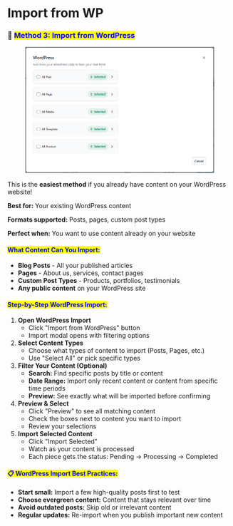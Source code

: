 # Import from WP

### 📝 <mark style="color:blue;">Method 3: Import from WordPress</mark>



<figure><img src="../../.gitbook/assets/image (38).png" alt=""><figcaption></figcaption></figure>

This is the **easiest method** if you already have content on your WordPress website!

**Best for:** Your existing WordPress content


**Formats supported:** Posts, pages, custom post types

**Perfect when:** You want to use content already on your website

#### <mark style="color:blue;">**What Content Can You Import:**</mark>

* **Blog Posts** - All your published articles
* **Pages** - About us, services, contact pages
* **Custom Post Types** - Products, portfolios, testimonials
* **Any public content** on your WordPress site

#### <mark style="color:blue;">**Step-by-Step WordPress Import:**</mark>

1. **Open WordPress Import**
   * Click "Import from WordPress" button
   * Import modal opens with filtering options
2. **Select Content Types**
   * Choose what types of content to import (Posts, Pages, etc.)
   * Use "Select All" or pick specific types
3. **Filter Your Content (Optional)**
   * **Search:** Find specific posts by title or content
   * **Date Range:** Import only recent content or content from specific time periods
   * **Preview:** See exactly what will be imported before confirming
4. **Preview & Select**
   * Click "Preview" to see all matching content
   * Check the boxes next to content you want to import
   * Review your selections
5. **Import Selected Content**
   * Click "Import Selected"
   * Watch as your content is processed
   * Each piece gets the status: Pending → Processing → Completed

#### <mark style="color:blue;">**📋 WordPress Import Best Practices:**</mark>

* **Start small:** Import a few high-quality posts first to test
* **Choose evergreen content:** Content that stays relevant over time
* **Avoid outdated posts:** Skip old or irrelevant content
* **Regular updates:** Re-import when you publish important new content
